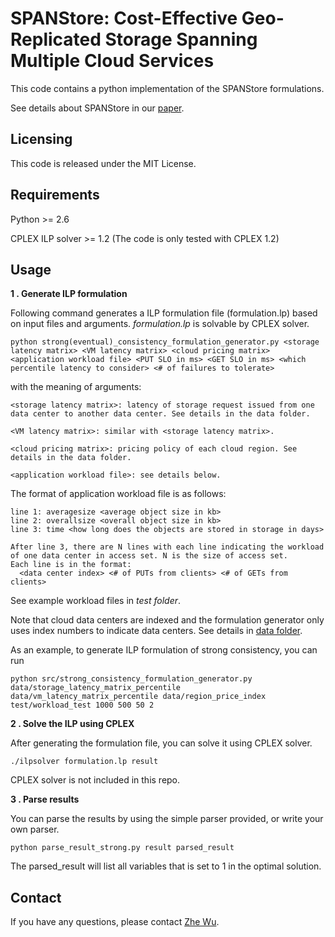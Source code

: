 SPANStore: Cost-Effective Geo-Replicated Storage Spanning Multiple Cloud Services
=================================================================================

This code contains a python implementation of the SPANStore formulations.

See details about SPANStore in our [paper](http://zwu.me/papers/sosp13.pdf).

Licensing
---------
This code is released under the MIT License.

Requirements
------------
Python >= 2.6

CPLEX ILP solver >= 1.2 (The code is only tested with CPLEX 1.2)

Usage
-----
**1 . Generate ILP formulation**

Following command generates a ILP formulation file (formulation.lp) based on input files and arguments. *formulation.lp* is solvable by CPLEX solver.
```
python strong(eventual)_consistency_formulation_generator.py <storage latency matrix> <VM latency matrix> <cloud pricing matrix> <application workload file> <PUT SLO in ms> <GET SLO in ms> <which percentile latency to consider> <# of failures to tolerate>
```
with the meaning of arguments:
```
<storage latency matrix>: latency of storage request issued from one data center to another data center. See details in the data folder.

<VM latency matrix>: similar with <storage latency matrix>.

<cloud pricing matrix>: pricing policy of each cloud region. See details in the data folder.

<application workload file>: see details below.
```

The format of application workload file is as follows:
```
line 1: averagesize <average object size in kb>
line 2: overallsize <overall object size in kb>
line 3: time <how long does the objects are stored in storage in days>

After line 3, there are N lines with each line indicating the workload of one data center in access set. N is the size of access set.
Each line is in the format:
  <data center index> <# of PUTs from clients> <# of GETs from clients>
```
See example workload files in *test folder*.

Note that cloud data centers are indexed and the formulation generator only uses index numbers to indicate data centers. See details in [data folder](data/README.md).

As an example, to generate ILP formulation of strong consistency, you can run
```
python src/strong_consistency_formulation_generator.py data/storage_latency_matrix_percentile data/vm_latency_matrix_percentile data/region_price_index test/workload_test 1000 500 50 2
```

**2 . Solve the ILP using CPLEX**

After generating the formulation file, you can solve it using CPLEX solver.
```
./ilpsolver formulation.lp result
```
CPLEX solver is not included in this repo.

**3 . Parse results**

You can parse the results by using the simple parser provided, or write your own parser.
```
python parse_result_strong.py result parsed_result
```

The parsed_result will list all variables that is set to 1 in the optimal solution.

Contact
-------
If you have any questions, please contact [Zhe Wu](http://zwu.me).
